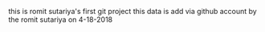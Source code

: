 this is romit sutariya's first  git project
this data is add via github account by the romit sutariya on 4-18-2018
